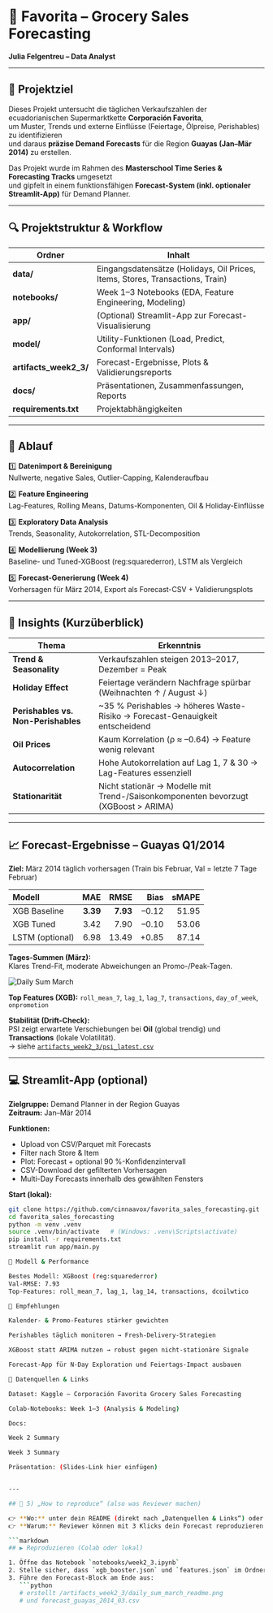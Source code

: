# 🛒 Favorita – Grocery Sales Forecasting  
**Julia Felgentreu – Data Analyst**

---

## 🎯 Projektziel
Dieses Projekt untersucht die täglichen Verkaufszahlen der ecuadorianischen Supermarktkette **Corporación Favorita**,  
um Muster, Trends und externe Einflüsse (Feiertage, Ölpreise, Perishables) zu identifizieren  
und daraus **präzise Demand Forecasts** für die Region **Guayas (Jan–Mär 2014)** zu erstellen.

Das Projekt wurde im Rahmen des **Masterschool Time Series & Forecasting Tracks** umgesetzt  
und gipfelt in einem funktionsfähigen **Forecast-System (inkl. optionaler Streamlit-App)** für Demand Planner.

---

## 🔍 Projektstruktur & Workflow

| Ordner | Inhalt |
|--------|--------|
| **data/** | Eingangsdatensätze (Holidays, Oil Prices, Items, Stores, Transactions, Train) |
| **notebooks/** | Week 1–3 Notebooks (EDA, Feature Engineering, Modeling) |
| **app/** | (Optional) Streamlit-App zur Forecast-Visualisierung |
| **model/** | Utility-Funktionen (Load, Predict, Conformal Intervals) |
| **artifacts_week2_3/** | Forecast-Ergebnisse, Plots & Validierungsreports |
| **docs/** | Präsentationen, Zusammenfassungen, Reports |
| **requirements.txt** | Projektabhängigkeiten |

---

## 🧩 Ablauf

1️⃣ **Datenimport & Bereinigung**  
Nullwerte, negative Sales, Outlier-Capping, Kalenderaufbau  

2️⃣ **Feature Engineering**  
Lag-Features, Rolling Means, Datums-Komponenten, Oil & Holiday-Einflüsse  

3️⃣ **Exploratory Data Analysis**  
Trends, Seasonality, Autokorrelation, STL-Decomposition  

4️⃣ **Modellierung (Week 3)**  
Baseline- und Tuned-XGBoost (reg:squarederror), LSTM als Vergleich  

5️⃣ **Forecast-Generierung (Week 4)**  
Vorhersagen für März 2014, Export als Forecast-CSV + Validierungsplots  

---

## 🧠 Insights (Kurzüberblick)

| Thema | Erkenntnis |
|-------|-------------|
| **Trend & Seasonality** | Verkaufszahlen steigen 2013–2017, Dezember = Peak |
| **Holiday Effect** | Feiertage verändern Nachfrage spürbar (Weihnachten ↑ / August ↓) |
| **Perishables vs. Non-Perishables** | ~35 % Perishables → höheres Waste-Risiko → Forecast-Genauigkeit entscheidend |
| **Oil Prices** | Kaum Korrelation (ρ ≈ –0.64) → Feature wenig relevant |
| **Autocorrelation** | Hohe Autokorrelation auf Lag 1, 7 & 30 → Lag-Features essenziell |
| **Stationarität** | Nicht stationär → Modelle mit Trend-/Saisonkomponenten bevorzugt (XGBoost > ARIMA) |

---

## 📈 Forecast-Ergebnisse – Guayas Q1/2014

**Ziel:** März 2014 täglich vorhersagen (Train bis Februar, Val = letzte 7 Tage Februar)

| Modell | MAE | RMSE | Bias | sMAPE |
|:--|--:|--:|--:|--:|
| XGB Baseline | **3.39** | **7.93** | –0.12 | 51.95 |
| XGB Tuned | 3.42 | 7.90 | –0.10 | 53.06 |
| LSTM (optional) | 6.98 | 13.49 | +0.85 | 87.14 |

**Tages-Summen (März):**  
Klares Trend-Fit, moderate Abweichungen an Promo-/Peak-Tagen.

![Daily Sum March](artifacts_week2_3/daily_sum_march_readme.png)

**Top Features (XGB):**
`roll_mean_7`, `lag_1`, `lag_7`, `transactions`, `day_of_week`, `onpromotion`

**Stabilität (Drift-Check):**  
PSI zeigt erwartete Verschiebungen bei **Oil** (global trendig) und **Transactions** (lokale Volatilität).  
→ siehe [`artifacts_week2_3/psi_latest.csv`](artifacts_week2_3/psi_latest.csv)

---

## 💻 Streamlit-App (optional)
**Zielgruppe:** Demand Planner in der Region Guayas  
**Zeitraum:** Jan–Mär 2014

**Funktionen:**
- Upload von CSV/Parquet mit Forecasts  
- Filter nach Store & Item  
- Plot: Forecast + optional 90 %-Konfidenzintervall  
- CSV-Download der gefilterten Vorhersagen  
- Multi-Day Forecasts innerhalb des gewählten Fensters

**Start (lokal):**
```bash
git clone https://github.com/cinnaavox/favorita_sales_forecasting.git
cd favorita_sales_forecasting
python -m venv .venv
source .venv/bin/activate   # (Windows: .venv\Scripts\activate)
pip install -r requirements.txt
streamlit run app/main.py

🧮 Modell & Performance

Bestes Modell: XGBoost (reg:squarederror)
Val-RMSE: 7.93
Top-Features: roll_mean_7, lag_1, lag_14, transactions, dcoilwtico

🧭 Empfehlungen

Kalender- & Promo-Features stärker gewichten

Perishables täglich monitoren → Fresh-Delivery-Strategien

XGBoost statt ARIMA nutzen → robust gegen nicht-stationäre Signale

Forecast-App für N-Day Exploration und Feiertags-Impact ausbauen

📂 Datenquellen & Links

Dataset: Kaggle – Corporación Favorita Grocery Sales Forecasting

Colab-Notebooks: Week 1–3 (Analysis & Modeling)

Docs:

Week 2 Summary

Week 3 Summary

Präsentation: (Slides-Link hier einfügen)


---

## 🧩 5) „How to reproduce“ (also was Reviewer machen)

👉 **Wo:** unter dein README (direkt nach „Datenquellen & Links“) oder als eigenen Abschnitt  
👉 **Warum:** Reviewer können mit 3 Klicks dein Forecast reproduzieren  

```markdown
## ▶️ Reproduzieren (Colab oder lokal)

1. Öffne das Notebook `notebooks/week2_3.ipynb`  
2. Stelle sicher, dass `xgb_booster.json` und `features.json` im Ordner `artifacts_week2_3/` liegen  
3. Führe den Forecast-Block am Ende aus:
   ```python
   # erstellt /artifacts_week2_3/daily_sum_march_readme.png
   # und forecast_guayas_2014_03.csv

